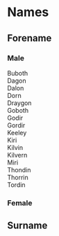 # Names
## Forename
### Male
Buboth  
Dagon  
Dalon  
Dorn  
Draygon  
Goboth  
Godir  
Gordir  
Keeley  
Kiri  
Kilvin  
Kilvern  
Miri  
Thondin  
Thorrin  
Tordin

### Female

## Surname